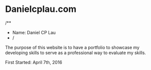 # Danielcplau.com

/**
 * Name: Daniel CP Lau
 * /
 
The purpose of this website is to have a portfolio to showcase my developing
skills to serve as a professional way to evaluate my skills.

First Started: April 7th, 2016
 
